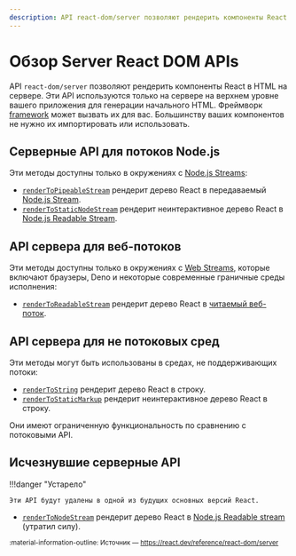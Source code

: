 ```yaml
---
description: API react-dom/server позволяют рендерить компоненты React в HTML на сервере. Эти API используются только на сервере на верхнем уровне вашего приложения для генерации начального HTML
---
```


# Обзор Server React DOM APIs

API `react-dom/server` позволяют рендерить компоненты React в HTML на сервере. Эти API используются только на сервере на верхнем уровне вашего приложения для генерации начального HTML. Фреймворк [framework](../../../learn/start-a-new-react-project.md) может вызвать их для вас. Большинству ваших компонентов не нужно их импортировать или использовать.

## Серверные API для потоков Node.js

Эти методы доступны только в окружениях с [Node.js Streams](https://nodejsdev.ru/api/stream/):

-   [`renderToPipeableStream`](renderToPipeableStream.md) рендерит дерево React в передаваемый [Node.js Stream](https://nodejsdev.ru/api/stream/).
-   [`renderToStaticNodeStream`](renderToStaticNodeStream.md) рендерит неинтерактивное дерево React в [Node.js Readable Stream](https://nodejsdev.ru/api/stream/).

## API сервера для веб-потоков

Эти методы доступны только в окружениях с [Web Streams](https://developer.mozilla.org/docs/Web/API/Streams_API), которые включают браузеры, Deno и некоторые современные граничные среды исполнения:

-   [`renderToReadableStream`](renderToReadableStream.md) рендерит дерево React в [читаемый веб-поток](https://developer.mozilla.org/docs/Web/API/ReadableStream).

## API сервера для не потоковых сред

Эти методы могут быть использованы в средах, не поддерживающих потоки:

-   [`renderToString`](renderToString.md) рендерит дерево React в строку.
-   [`renderToStaticMarkup`](renderToStaticMarkup.md) рендерит неинтерактивное дерево React в строку.

Они имеют ограниченную функциональность по сравнению с потоковыми API.

## Исчезнувшие серверные API

!!!danger "Устарело"

    Эти API будут удалены в одной из будущих основных версий React.

-   [`renderToNodeStream`](renderToNodeStream.md) рендерит дерево React в [Node.js Readable stream](https://nodejsdev.ru/api/stream/) (утратил силу).

<small>:material-information-outline: Источник &mdash; <https://react.dev/reference/react-dom/server></small>
